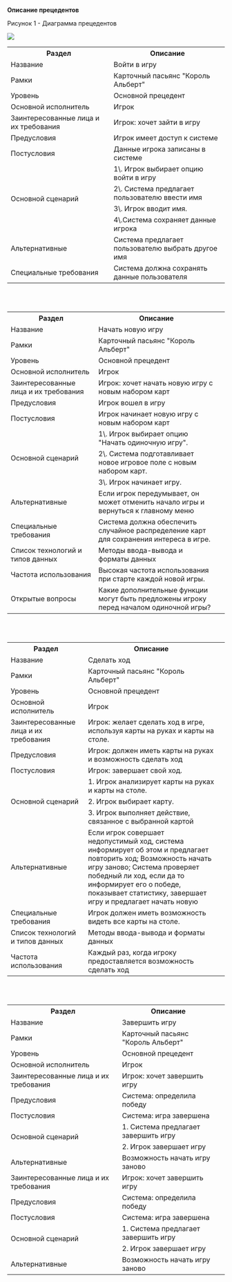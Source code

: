 **Описание прецедентов**

Рисунок 1 - Диаграмма прецедентов

![](images/diagramm.png)


<table><tr><th>Раздел</th><th>Описание</th></tr>
<tr><td>Название</td><td>Войти в игру</td></tr>
<tr><td>Рамки</td><td>  Карточный пасьянс "Король Альберт"</td></tr>
<tr><td>Уровень</td><td>Основной прецедент</td></tr>
<tr><td>Основной исполнитель</td><td>Игрок</td></tr>
<tr><td>Заинтересованные лица и их требования</td><td>Игрок: хочет зайти в игру</td></tr>
<tr><td>Предусловия</td><td>Игрок имеет доступ к системе</td></tr>
<tr><td>Постусловия</td><td>Данные игрока записаны в системе</td></tr>
<tr><td rowspan="4">Основной сценарий</td><td>1\. Игрок выбирает опцию войти в игру</td></tr>
<tr><td>2\. Система предлагает пользователю ввести   имя</td></tr>
<tr><td>3\. Игрок вводит имя.</td></tr>
<tr><td>4\.Система сохраняет данные игрока</td></tr>
<tr><td>Альтернативные</td><td> Система предлагает пользователю выбрать другое имя</td></tr>
<tr><td>Специальные требования</td><td>Система должна сохранять данные пользователя</td></tr>
</table>
<br>
<br>
<table><tr><th>Раздел</th><th>Описание</th></tr>
<tr><td>Название</td><td>Начать новую игру</td></tr>
<tr><td>Рамки</td><td> Карточный пасьянс "Король Альберт"</td></tr>
<tr><td>Уровень</td><td>Основной прецедент</td></tr>
<tr><td>Основной исполнитель</td><td>Игрок</td></tr>
<tr><td>Заинтересованные лица и их требования</td><td>Игрок: хочет начать новую игру с новым набором карт</td></tr>
<tr><td>Предусловия</td><td>Игрок вошел в игру</td></tr>
<tr><td>Постусловия</td><td>Игрок начинает новую игру с новым набором карт</td></tr>
<tr><td rowspan="3">Основной сценарий</td><td>1\. Игрок выбирает опцию "Начать одиночную игру".</td></tr>
<tr><td>2\. Система подготавливает новое игровое поле с новым набором карт.</td></tr>
<tr><td>3\. Игрок начинает игру.</td></tr>
<tr><td>Альтернативные</td><td>Если игрок передумывает, он может отменить начало игры и вернуться к главному меню</td></tr>
<tr><td>Специальные требования</td><td>Система должна обеспечить случайное распределение карт для сохранения интереса в игре.</td></tr>
<tr><td>Список технологий и типов данных</td><td>Методы ввода-вывода и форматы данных</td></tr>
<tr><td>Частота использования</td><td>Высокая частота использования при старте каждой новой игры.</td></tr>
<tr><td rowspan="2">Открытые вопросы</td><td rowspan="2"> Какие дополнительные функции могут быть предложены игроку перед началом одиночной игры?</td></tr>
<tr><td valign="bottom"></td></tr>
</table>
<br>
<br>
<table><tr><th>Раздел</th><th>Описание</th></tr>
<tr><td>Название</td><td> Сделать ход</td><td></td></tr>
<tr><td>Рамки</td><td> Карточный пасьянс "Король Альберт"</td><td></td></tr>
<tr><td>Уровень</td><td>Основной прецедент</td><td></td></tr>
<tr><td>Основной исполнитель</td><td> Игрок</td><td></td></tr>
<tr><td>Заинтересованные лица и их требования</td><td> Игрок: желает сделать ход в игре, используя карты на руках и карты на столе.</td><td></td></tr>
<tr><td>Предусловия</td><td> Игрок: должен иметь карты на руках и возможность сделать ход</td><td></td></tr>
<tr><td>Постусловия</td><td> Игрок: завершает свой ход.</td><td></td></tr>
<tr><td rowspan="3">Основной сценарий</td><td> 1. Игрок анализирует карты на руках и карты на столе.</td><td></td></tr>
<tr><td> 2. Игрок выбирает карту.</td><td></td></tr>
<tr><td> 3. Игрок выполняет действие, связанное с выбранной картой </td><td></td></tr>
<tr><td>Альтернативные</td><td> Если игрок совершает недопустимый ход, система информирует об этом и предлагает повторить ход; Возможность начать игру заново; Система проверяет победный ли ход, если да то информирует его о победе, показывает статистику, завершает игру и предлагает начать новую</td><td></td></tr>
<tr><td>Специальные требования</td><td> Игрок должен иметь возможность видеть все карты на столе.</td><td></td></tr>
<tr><td>Список технологий и типов данных</td><td>Методы ввода-вывода и форматы данных</td><td></td></tr>
<tr><td>Частота использования</td><td>Каждый раз, когда игроку предоставляется возможность сделать ход</td><td></td></tr>
</table>
<br>
<br>
<table><tr><th>Раздел</th><th>Описание</th></tr>
<tr><td>Название</td><td> Завершить игру</td><td></td></tr>
<tr><td>Рамки</td><td> Карточный пасьянс "Король Альберт"</td><td></td></tr>
<tr><td>Уровень</td><td>Основной прецедент</td><td></td></tr>
<tr><td>Основной исполнитель</td><td> Игрок</td><td></td></tr>
<tr><td>Заинтересованные лица и их требования</td><td> Игрок: хочет завершить игру</td><td></td></tr>
<tr><td>Предусловия</td><td> Система: определила победу</td><td></td></tr>
<tr><td>Постусловия</td><td> Система: игра завершена</td><td></td></tr>
<tr><td rowspan="2">Основной сценарий</td><td> 1. Система предлагает завершить игру</td><td></td></tr>
<tr><td> 2. Игрок завершает игру</td><td></td></tr>
<tr><td>Альтернативные</td><td>Возможность начать игру заново</td><td></td></tr>
<tr><td>Заинтересованные лица и их требования</td><td valign="bottom"> Игрок: хочет завершить игру</td><td></td></tr>
<tr><td>Предусловия</td><td valign="bottom"> Система: определила победу</td><td></td></tr>
<tr><td>Постусловия</td><td valign="bottom"> Система: игра завершена</td><td></td></tr>
<tr><td rowspan="2">Основной сценарий</td><td valign="bottom"> 1. Система предлагает завершить игру</td><td></td></tr>
<tr><td valign="bottom"> 2. Игрок завершает игру</td><td></td></tr>
<tr><td>Альтернативные</td><td>Возможность начать игру заново</td><td></td></tr>
</table>

